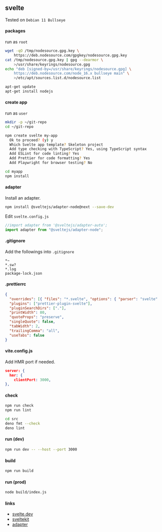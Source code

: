 ## svelte

Tested on `Debian 11 Bullseye`

#### packages

run as `root`

```bash
wget -qO /tmp/nodesource.gpg.key \
    https://deb.nodesource.com/gpgkey/nodesource.gpg.key
cat /tmp/nodesource.gpg.key | gpg --dearmor \
    >/usr/share/keyrings/nodesource.gpg
echo "deb [signed-by=/usr/share/keyrings/nodesource.gpg] \
    https://deb.nodesource.com/node_16.x bullseye main" \
    >/etc/apt/sources.list.d/nodesource.list

apt-get update
apt-get install nodejs
```

#### create app

run as `user`

```bash
mkdir -p ~/git-repo
cd ~/git-repo

npm create svelte my-app
  Ok to proceed? (y) y
  Which Svelte app template? Skeleton project
  Add type checking with TypeScript? Yes, using TypeScript syntax
  Add ESLint for code linting? Yes
  Add Prettier for code formatting? Yes
  Add Playwright for browser testing? No

cd myapp
npm install
```

#### adapter

Install an adapter.

```bash
npm install @sveltejs/adapter-node@next --save-dev
```

Edit `svelte.config.js`

```javascript
//import adapter from '@sveltejs/adapter-auto';
import adapter from "@sveltejs/adapter-node";
```

#### .gitignore

Add the followings into `.gitignore`

```config
*~
*.sw?
*.log
package-lock.json
```

#### .prettierrc

```json
{
  "overrides": [{ "files": "*.svelte", "options": { "parser": "svelte" } }],
  "plugins": ["prettier-plugin-svelte"],
  "pluginSearchDirs": ["."],
  "printWidth": 80,
  "quoteProps": "preserve",
  "singleQuote": false,
  "tabWidth": 2,
  "trailingComma": "all",
  "useTabs": false
}
```

#### vite.config.js

Add HMR port if needed.

```json
server: {
  hmr: {
    clientPort: 3000,
},
```

#### check

```bash
npm run check
npm run lint
```

```bash
cd src
deno fmt --check
deno lint
```

#### run (dev)

```bash
npm run dev -- --host --port 3000
```

#### build

```bash
npm run build
```

#### run (prod)

```bash
node build/index.js
```

#### links

- [svelte.dev](https://svelte.dev/)
- [sveltekit](https://kit.svelte.dev/)
- [adapter](https://kit.svelte.dev/docs#adapters)
